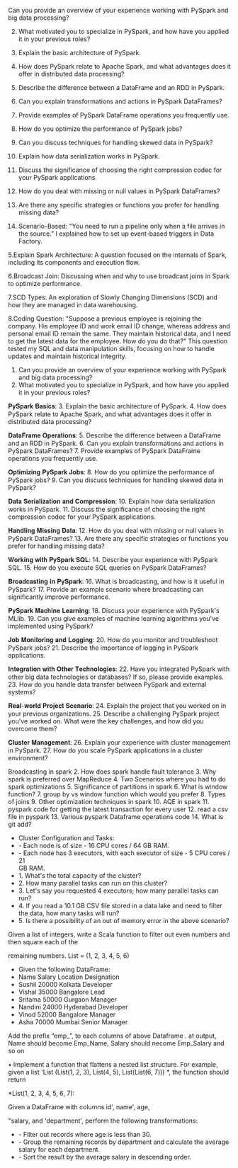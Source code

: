 Can you provide an overview of your experience working with PySpark and big data processing?

2. What motivated you to specialize in PySpark, and how have you applied it in your previous roles?

3. Explain the basic architecture of PySpark.

4. How does PySpark relate to Apache Spark, and what advantages does it offer in distributed data processing?

5. Describe the difference between a DataFrame and an RDD in PySpark.

6. Can you explain transformations and actions in PySpark DataFrames?

7. Provide examples of PySpark DataFrame operations you frequently use.

8. How do you optimize the performance of PySpark jobs?

9. Can you discuss techniques for handling skewed data in PySpark?

10. Explain how data serialization works in PySpark.

11. Discuss the significance of choosing the right compression codec for your PySpark applications.

12. How do you deal with missing or null values in PySpark DataFrames?

13. Are there any specific strategies or functions you prefer for handling missing data?
14. Scenario-Based: "You need to run a pipeline only when a file arrives in the source." I explained how to set up event-based triggers in Data Factory.

5.Explain Spark Architecture: A question focused on the internals of Spark, including its components and execution flow.

6.Broadcast Join: Discussing when and why to use broadcast joins in Spark to optimize performance.

7.SCD Types: An exploration of Slowly Changing Dimensions (SCD) and how they are managed in data warehousing.

8.Coding Question: "Suppose a previous employee is rejoining the company. His employee ID and work email ID change, whereas address and personal email ID remain the same. They maintain historical data, and I need to get the latest data for the employee. How do you do that?" This question tested my SQL and data manipulation skills, focusing on how to handle updates and maintain historical integrity.
1. Can you provide an overview of your experience working with PySpark and big data processing?
2. What motivated you to specialize in PySpark, and how have you applied it in your previous roles?

𝐏𝐲𝐒𝐩𝐚𝐫𝐤 𝐁𝐚𝐬𝐢𝐜𝐬:
3. Explain the basic architecture of PySpark.
4. How does PySpark relate to Apache Spark, and what advantages does it offer in distributed data processing?

𝐃𝐚𝐭𝐚𝐅𝐫𝐚𝐦𝐞 𝐎𝐩𝐞𝐫𝐚𝐭𝐢𝐨𝐧𝐬:
5. Describe the difference between a DataFrame and an RDD in PySpark.
6. Can you explain transformations and actions in PySpark DataFrames?
7. Provide examples of PySpark DataFrame operations you frequently use.

𝐎𝐩𝐭𝐢𝐦𝐢𝐳𝐢𝐧𝐠 𝐏𝐲𝐒𝐩𝐚𝐫𝐤 𝐉𝐨𝐛𝐬:
8. How do you optimize the performance of PySpark jobs?
9. Can you discuss techniques for handling skewed data in PySpark?

𝐃𝐚𝐭𝐚 𝐒𝐞𝐫𝐢𝐚𝐥𝐢𝐳𝐚𝐭𝐢𝐨𝐧 𝐚𝐧𝐝 𝐂𝐨𝐦𝐩𝐫𝐞𝐬𝐬𝐢𝐨𝐧:
10. Explain how data serialization works in PySpark.
11. Discuss the significance of choosing the right compression codec for your PySpark applications.

𝐇𝐚𝐧𝐝𝐥𝐢𝐧𝐠 𝐌𝐢𝐬𝐬𝐢𝐧𝐠 𝐃𝐚𝐭𝐚:
12. How do you deal with missing or null values in PySpark DataFrames?
13. Are there any specific strategies or functions you prefer for handling missing data?

𝐖𝐨𝐫𝐤𝐢𝐧𝐠 𝐰𝐢𝐭𝐡 𝐏𝐲𝐒𝐩𝐚𝐫𝐤 𝐒𝐐𝐋:
14. Describe your experience with PySpark SQL.
15. How do you execute SQL queries on PySpark DataFrames?

𝐁𝐫𝐨𝐚𝐝𝐜𝐚𝐬𝐭𝐢𝐧𝐠 𝐢𝐧 𝐏𝐲𝐒𝐩𝐚𝐫𝐤:
16. What is broadcasting, and how is it useful in PySpark?
17. Provide an example scenario where broadcasting can significantly improve performance.

𝐏𝐲𝐒𝐩𝐚𝐫𝐤 𝐌𝐚𝐜𝐡𝐢𝐧𝐞 𝐋𝐞𝐚𝐫𝐧𝐢𝐧𝐠:
18. Discuss your experience with PySpark's MLlib.
19. Can you give examples of machine learning algorithms you've implemented using PySpark?

𝐉𝐨𝐛 𝐌𝐨𝐧𝐢𝐭𝐨𝐫𝐢𝐧𝐠 𝐚𝐧𝐝 𝐋𝐨𝐠𝐠𝐢𝐧𝐠:
20. How do you monitor and troubleshoot PySpark jobs?
21. Describe the importance of logging in PySpark applications.

𝐈𝐧𝐭𝐞𝐠𝐫𝐚𝐭𝐢𝐨𝐧 𝐰𝐢𝐭𝐡 𝐎𝐭𝐡𝐞𝐫 𝐓𝐞𝐜𝐡𝐧𝐨𝐥𝐨𝐠𝐢𝐞𝐬:
22. Have you integrated PySpark with other big data technologies or databases? If so, please provide examples.
23. How do you handle data transfer between PySpark and external systems?

𝐑𝐞𝐚𝐥-𝐰𝐨𝐫𝐥𝐝 𝐏𝐫𝐨𝐣𝐞𝐜𝐭 𝐒𝐜𝐞𝐧𝐚𝐫𝐢𝐨:
24. Explain the project that you worked on in your previous organizations.
25. Describe a challenging PySpark project you've worked on. What were the key challenges, and how did you overcome them?

𝐂𝐥𝐮𝐬𝐭𝐞𝐫 𝐌𝐚𝐧𝐚𝐠𝐞𝐦𝐞𝐧𝐭:
26. Explain your experience with cluster management in PySpark.
27. How do you scale PySpark applications in a cluster environment?

Broadcasting in spark 2. How does spark handle fault tolerance 3. Why spark is preferred over MapReduce 4. Two Scenarios where you had to do spark optimizations 5. Significance of partitions in spark 6. What is window function? 7. group by vs window function which would you prefer 8. Types of joins 9. Other optimization techniques in spark 10. AQE in spark 11. pyspark code for getting the latest transaction for every user 12. read a csv file in pyspark 13. Various pyspark Dataframe operations code 14. What is git add?


- Cluster Configuration and Tasks:
- ﻿﻿- Each node is of size - 16 CPU cores / 64 GB RAM.
- ﻿﻿- Each node has 3 executors, with each executor of size - 5 CPU cores / 21  
    GB RAM.
- ﻿﻿1. What's the total capacity of the cluster?
- ﻿﻿2. How many parallel tasks can run on this cluster?
- ﻿﻿3. Let's say you requested 4 executors; how many parallel tasks can run?
- ﻿﻿4. If you read a 10.1 GB CSV file stored in a data lake and need to filter the data, how many tasks will run?
- ﻿﻿5. Is there a possibility of an out of memory error in the above scenario?

Given a list of integers, write a Scala function to filter out even numbers and then square each of the

remaining numbers. List = (1, 2, 3, 4, 5, 6)


- ﻿﻿Given the following DataFrame:
- ﻿﻿Name Salary Location Designation
- ﻿﻿Sushil 20000 Kolkata Developer
- ﻿﻿Vishal 35000 Bangalore Lead
- ﻿﻿Sritama 50000 Gurgaon Manager
- ﻿﻿Nandini 24000 Hyderabad Developer
- ﻿﻿Vinod 52000 Bangalore Manager
- ﻿﻿Asha 70000 Mumbai Senior Manager

Add the prefix “emp_”,  to each columns of above Dataframe 
. at output, Name should become Emp_Name, Salary should necome Emp_Salary and so on



• Implement a function that flattens a nested list structure. For example, given a list 'List (List(1, 2, 3), List(4, 5), List(List(6, 7))) *, the function should return

*List(1, 2, 3, 4, 5, 6, 7):


Given a DataFrame with columns id', name', age,

"salary, and 'department', perform the following transformations:

- ﻿﻿- Filter out records where age is less than 30.
- ﻿﻿- Group the remaining records by department and calculate the average salary for each department.
- ﻿﻿- Sort the result by the average salary in descending order.

